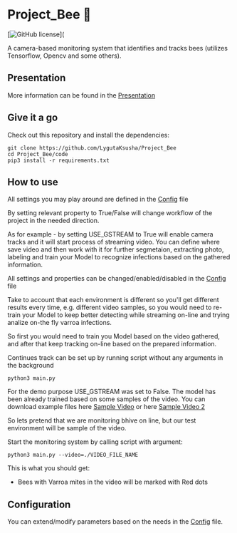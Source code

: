 # Project_Bee 🐝

[![GitHub license](https://img.shields.io/github/license/LygutaKsusha/Project_Bee)](

A camera-based monitoring system that identifies and tracks bees (utilizes Tensorflow, Opencv and some others).


## Presentation

More information can be found in the [Presentation](https://github.com/LygutaKsusha/Project_Bee/blob/main/Presentation.pdf)


## Give it a go

Check out this repository and install the dependencies:

```
git clone https://github.com/LygutaKsusha/Project_Bee
cd Project_Bee/code
pip3 install -r requirements.txt
```

## How to use

All settings you may play around are defined in the 
[Config](https://github.com/LygutaKsusha/Project_Bee/blob/main/code/config.yaml) file

By setting relevant property to True/False will change workflow of the project
in the needed direction.

As for example - by setting USE_GSTREAM to True will enable camera tracks and it will
start process of streaming video. You can define where save video and then work with it
for further segmetaion, extracting photo, labeling and train your Model to recognize infections based on the gathered information.

All settings and properties can be changed/enabled/disabled in the 
[Config](https://github.com/LygutaKsusha/Project_Bee/blob/main/code/config.yaml) file

Take to account that each environment is different so you'll get different results every time,
e.g. different video samples, so you would need to re-train your Model to keep better detecting while streaming on-line and trying analize on-the fly varroa infections.

So first you would need to train you Model based on the video gathered, and after that keep tracking 
on-line based on the prepared information.

Continues track can be set up by running script without any arguments in the background 

```
python3 main.py
```

For the demo purpose USE_GSTREAM was set to False. The model has been already trained based on some samples of the video. You can download example files here <a href="https://www.youtube.com/watch?v=xBye2Or-ptk">Sample Video</a> or here
<a href="https://www.youtube.com/watch?v=2bzwwklDFr0&t=24s">Sample Video 2</a>

So lets pretend that we are monitoring bhive on line, but our test environment will be sample of the video.

Start the monitoring system by calling script with argument:

```
python3 main.py --video=./VIDEO_FILE_NAME
```

This is what you should get:

 - Bees with Varroa mites in the video will be marked with Red dots

## Configuration

You can extend/modify parameters based on the needs in the [Config](https://github.com/LygutaKsusha/Project_Bee/blob/main/code/config.yaml) file.


